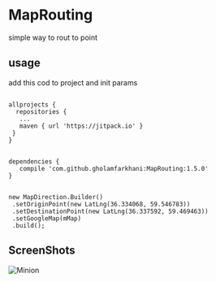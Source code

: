 # MapRouting
simple way to rout to point 
  

 
 ## usage
 add this cod to project and init params 
 
 
<pre><code> 
allprojects {
  repositories {
   ...
   maven { url 'https://jitpack.io' }
 }
}
</code></pre>
	
<pre><code> 
dependencies {
   compile 'com.github.gholamfarkhani:MapRouting:1.5.0'
}
</code></pre>
	
 <pre><code> 
new MapDirection.Builder()
 .setOriginPoint(new LatLng(36.334068, 59.546783))
 .setDestinationPoint(new LatLng(36.337592, 59.469463))
 .setGoogleMap(mMap)
 .build();
</code></pre>


 ## ScreenShots
![Minion](https://github.com/gholamfarkhani/MapRouting/blob/master/map_ruting_screenshot.png)